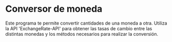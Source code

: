 # Conversor de moneda

Este programa te permite convertir cantidades de una moneda a otra. Utiliza la API 'ExchangeRate-API' para obtener las tasas de cambio entre las distintas monedas y los métodos necesarios para realizar la conversión.
